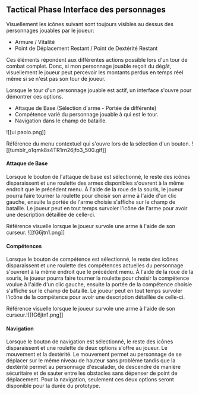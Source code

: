 
## Tactical Phase Interface des personnages 

Visuellement les icônes suivant sont toujours visibles au dessus des personnages jouables par le joueur: 

- Armure / Vitalité 
- Point de Déplacement Restant / Point de Dextérité Restant

Ces éléments répondent aux différentes actions possible lors d'un tour de combat complet. Donc, si mon personnage jouable reçoit du dégât, visuellement le joueur peut percevoir les montants perdus en temps réel même si se n'est pas son tour de joueur.

Lorsque le tour d'un personnage jouable est actif, un interface s'ouvre pour démontrer ces options. 

- Attaque de Base (Sélection d'arme - Portée de différente)  
- Compétence varié du personnage jouable à qui est le tour. 
- Navigation dans le champ de bataille.

![[ui paolo.png]]

Référence du menu contextuel qui s'ouvre lors de la sélection d'un bouton.
![[tumblr_o1qmk8s4TR1rn26jfo3_500.gif]]

#### Attaque de Base

Lorsque le bouton de l'attaque de base est sélectionné, le reste des icônes disparaissent et une roulette des armes disponibles s'ouvrent à la même endroit que le précédent menu. À l'aide de la roue de la souris, le joueur pourra faire tourner la roulette pour choisir son arme à l'aide d'un clic gauche, ensuite la portée de l'arme choisie s'affiche sur le champ de bataille. Le joueur peut en tout temps survoler l'icône de l'arme pour avoir une description détaillée de celle-ci. 

Référence visuelle lorsque le joueur survole une arme à l'aide de son curseur.
![[fG6jtn1.png]]


#### Compétences 

Lorsque le bouton de compétence est sélectionné, le reste des icônes disparaissent et une roulette des compétences actuelles du personnage s'ouvrent à la même endroit que le précédent menu. À l'aide de la roue de la souris, le joueur pourra faire tourner la roulette pour choisir la compétence voulue à l'aide d'un clic gauche, ensuite la portée de la compétence choisie s'affiche sur le champ de bataille. Le joueur peut en tout temps survoler l'icône de la compétence pour avoir une description détaillée de celle-ci. 

Référence visuelle lorsque le joueur survole une arme à l'aide de son curseur.![[fG6jtn1.png]]


#### Navigation 

Lorsque le bouton de navigation est sélectionné, le reste des icônes disparaissent et une roulette de deux options s'offre au joueur. Le mouvement et la dextérité. Le mouvement permet au personnage de se déplacer sur le même niveau de hauteur sans problème tandis que la dextérité permet au personnage d'escalader, de descendre de manière sécuritaire et de sauter entre les obstacles sans dépenser de point de déplacement. Pour la navigation, seulement ces deux options seront disponible pour la durée du prototype.
